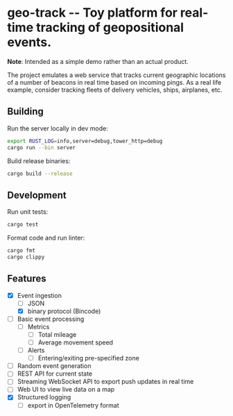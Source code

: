 # geo-track -- Toy platform for real-time tracking of geopositional events.

**Note**: Intended as a simple demo rather than an actual product.

The project emulates a web service that tracks current geographic locations of a number of beacons
in real time based on incoming pings. As a real life example, consider tracking fleets of delivery
vehicles, ships, airplanes, etc.

## Building

Run the server locally in dev mode:
```sh
export RUST_LOG=info,server=debug,tower_http=debug
cargo run --bin server
```

Build release binaries:
```sh
cargo build --release
```

## Development

Run unit tests:
```sh
cargo test
```

Format code and run linter:
```sh
cargo fmt
cargo clippy
```

## Features

- [x] Event ingestion
  - [ ] JSON
  - [x] binary protocol (Bincode)
- [ ] Basic event processing
  - [ ] Metrics
    - [ ] Total mileage
    - [ ] Average movement speed
  - [ ] Alerts
    - [ ] Entering/exiting pre-specified zone
- [ ] Random event generation
- [ ] REST API for current state
- [ ] Streaming WebSocket API to export push updates in real time
- [ ] Web UI to view live data on a map
- [x] Structured logging
  - [ ] export in OpenTelemetry format
